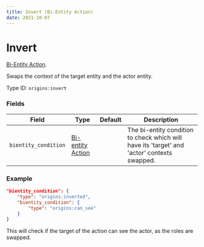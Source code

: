 ```yaml
---
title: Invert (Bi-Entity Action)
date: 2021-10-07
---
```

# Invert

[Bi-Entity Action](../bientity_actions.md).

Swaps the context of the target entity and the actor entity.

Type ID: `origins:invert`

### Fields

Field  | Type | Default | Description
-------|------|---------|-------------
`bientity_condition` | [Bi-entity Action](../bientity_condition.md) | | The bi-entity condition to check which will have its 'target' and 'actor' contexts swapped.

### Example

```json
"bientity_condition": {
    "type": "origins:inverted",
    "bientity_condition": {
        "type": "origins:can_see"
    }
}
```

This will check if the target of the action can see the actor, as the roles are swapped.
